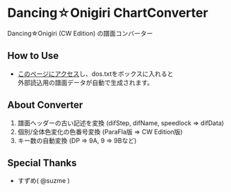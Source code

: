 # Dancing☆Onigiri ChartConverter
Dancing☆Onigiri (CW Edition) の譜面コンバーター

## How to Use
- [このページにアクセス](https://cwtickle.github.io/danoniplus-converter/index.html)し、dos.txtをボックスに入れると  
外部読込用の譜面データが自動で生成されます。

## About Converter
1. 譜面ヘッダーの古い記述を変換 (difStep, difName, speedlock => difData)
2. 個別/全体色変化の色番号変換 (ParaFla版 => CW Edition版)
3. キー数の自動変換 (DP => 9A, 9 => 9Bなど)

## Special Thanks
- すずめ( @suzme )

